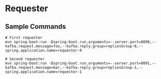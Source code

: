 # Requester

## Sample Commands
    # First requester
    mvn spring-boot:run -Dspring-boot.run.arguments=--server.port=8090,--kafka.request.message=foo,--kafka.reply.group=repliesGroup-0,--spring.application.name=requester-0
    
    # Second requester
    mvn spring-boot:run -Dspring-boot.run.arguments=--server.port=8091,--kafka.request.message=bar,--kafka.reply.group=repliesGroup-1,--spring.application.name=requester-1